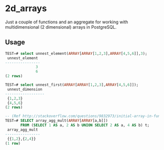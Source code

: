 2d_arrays
==========

Just a couple of functions and an aggregate for working with multidimensional (2 dimensional) arrays in PostgreSQL.

Usage
-----

```sql
TEST=# select unnest_element(ARRAY[ARRAY[1,2,3],ARRAY[4,5,6]],3);
 unnest_element
----------------
              3
              6
(2 rows)

TEST=# select unnest_first(ARRAY[ARRAY[1,2,3],ARRAY[4,5,6]]);
 unnest_dimension
------------------
 {1,2,3}
 {4,5,6}
(2 rows)

-- (Ref http://stackoverflow.com/questions/9832973/initial-array-in-function-to-aggregate-multi-dimensional-array)
TEST=# SELECT array_agg_mult(ARRAY[ARRAY[a,b]]) 
       FROM (SELECT 1 AS a, 2 AS b UNION SELECT 2 AS a, 4 AS b) t;
 array_agg_mult
----------------
 {{1,2},{2,4}}
(1 row) 
```

